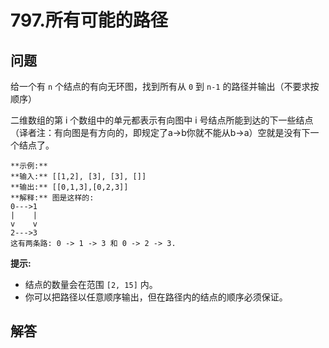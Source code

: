 # 797.所有可能的路径

## 问题

给一个有 `n` 个结点的有向无环图，找到所有从 `0` 到 `n-1` 的路径并输出（不要求按顺序）

二维数组的第 i 个数组中的单元都表示有向图中 i 号结点所能到达的下一些结点（译者注：有向图是有方向的，即规定了a→b你就不能从b→a）空就是没有下一个结点了。

```
**示例:**
**输入:** [[1,2], [3], [3], []]
**输出:** [[0,1,3],[0,2,3]]
**解释:** 图是这样的:
0--->1
|    |
v    v
2--->3
这有两条路: 0 -> 1 -> 3 和 0 -> 2 -> 3.

```

**提示:**

* 结点的数量会在范围 `[2, 15]` 内。
* 你可以把路径以任意顺序输出，但在路径内的结点的顺序必须保证。



## 解答

